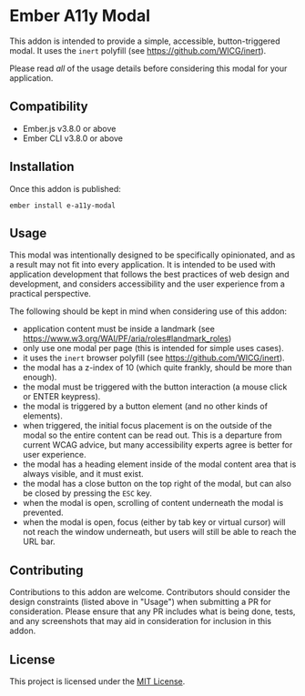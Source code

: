 # Ember A11y Modal

This addon is intended to provide a simple, accessible, button-triggered modal. It uses the `inert` polyfill (see https://github.com/WICG/inert). 

Please read _all_ of the usage details before considering this modal for your application. 

## Compatibility

* Ember.js v3.8.0 or above
* Ember CLI v3.8.0 or above

## Installation

Once this addon is published:

```
ember install e-a11y-modal
```

## Usage

This modal was intentionally designed to be specifically opinionated, and as a result may not fit into every application.  It is intended to be used with application development that follows the best practices of web design and development, and considers accessibility and the user experience from a practical perspective. 

The following should be kept in mind when considering use of this addon:

* application content must be inside a landmark (see https://www.w3.org/WAI/PF/aria/roles#landmark_roles)
* only use one modal per page (this is intended for simple uses cases).
* it uses the `inert` browser polyfill (see https://github.com/WICG/inert).
* the modal has a z-index of 10 (which quite frankly, should be more than enough).
* the modal must be triggered with the button interaction (a mouse click or ENTER keypress).
* the modal is triggered by a button element (and no other kinds of elements).
* when triggered, the initial focus placement is on the outside of the modal so the entire content can be read out. This is a departure from current WCAG advice, but many accessibility experts agree is better for user experience.
* the modal has a heading element inside of the modal content area that is always visible, and it must exist.
* the modal has a close button on the top right of the modal, but can also be closed by pressing the `ESC` key.
* when the modal is open, scrolling of content underneath the modal is prevented.
* when the modal is open, focus (either by tab key or virtual cursor) will not reach the window underneath, but users will still be able to reach the URL bar.

## Contributing

Contributions to this addon are welcome. Contributors should consider the design constraints (listed above in "Usage") when submitting a PR for consideration. Please ensure that any PR includes what is being done, tests, and any screenshots that may aid in consideration for inclusion in this addon.

## License

This project is licensed under the [MIT License](LICENSE.md).
